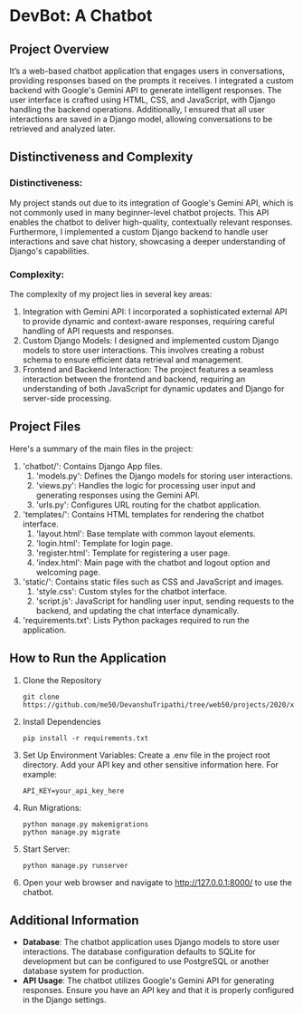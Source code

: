 # DevBot: A Chatbot
## Project Overview
It’s a web-based chatbot application that engages users in conversations, providing responses based on the prompts it receives. I integrated a custom backend with Google's Gemini API to generate intelligent responses. The user interface is crafted using HTML, CSS, and JavaScript, with Django handling the backend operations. Additionally, I ensured that all user interactions are saved in a Django model, allowing conversations to be retrieved and analyzed later.
## Distinctiveness and Complexity
### Distinctiveness:
My project stands out due to its integration of Google's Gemini API, which is not commonly used in many beginner-level chatbot projects. This API enables the chatbot to deliver high-quality, contextually relevant responses. Furthermore, I implemented a custom Django backend to handle user interactions and save chat history, showcasing a deeper understanding of Django's capabilities.
### Complexity:
The complexity of my project lies in several key areas:

1. Integration with Gemini API: I incorporated a sophisticated external API to provide dynamic and context-aware responses, requiring careful handling of API requests and responses.
2. Custom Django Models: I designed and implemented custom Django models to store user interactions. This involves creating a robust schema to ensure efficient data retrieval and management.
3. Frontend and Backend Interaction: The project features a seamless interaction between the frontend and backend, requiring an understanding of both JavaScript for dynamic updates and Django for server-side processing.

## Project Files
Here's a summary of the main files in the project:
1. 'chatbot/': Contains Django App files.
   1. 'models.py': Defines the Django models for storing user interactions.
   2. 'views.py': Handles the logic for processing user input and generating responses using the Gemini API.
   3. 'urls.py': Configures URL routing for the chatbot application.
2. 'templates/': Contains HTML templates for rendering the chatbot interface.
   1. 'layout.html': Base template with common layout elements.
   2. 'login.html': Template for login page.
   3. 'register.html': Template for registering a user page.
   4. 'index.html': Main page with the chatbot and logout option and welcoming page.
3. 'static/': Contains static files such as CSS and JavaScript and images.
   1. 'style.css': Custom styles for the chatbot interface.
   2. 'script.js': JavaScript for handling user input, sending requests to the backend, and updating the chat interface dynamically.
4. 'requirements.txt': Lists Python packages required to run the application.
## How to Run the Application
1. Clone the Repository
   ```
   git clone https://github.com/me50/DevanshuTripathi/tree/web50/projects/2020/x/capstone.git
   ```
2. Install Dependencies
   ```
   pip install -r requirements.txt
   ```
3. Set Up Environment Variables:
   Create a .env file in the project root directory. Add your API key and other sensitive information here. For example:
   ```
   API_KEY=your_api_key_here
   ```
4. Run Migrations:
   ```
   python manage.py makemigrations
   python manage.py migrate
   ```
5. Start Server:
   ```
   python manage.py runserver
   ```
6. Open your web browser and navigate to http://127.0.0.1:8000/ to use the chatbot.
## Additional Information
- **Database**: The chatbot application uses Django models to store user interactions. The database configuration defaults to SQLite for development but can be configured to use PostgreSQL or another database system for production.
- **API Usage**: The chatbot utilizes Google's Gemini API for generating responses. Ensure you have an API key and that it is properly configured in the Django settings.
   
   
